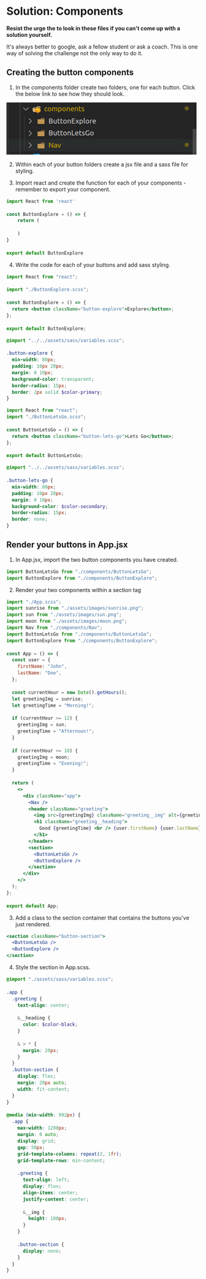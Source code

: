 # Solution: Components

**Resist the urge the to look in these files if you can't come up with a solution yourself.**

It's always better to google, ask a fellow student or ask a coach. This is one way of solving the challenge not the only way to do it.

## Creating the button components

1. In the components folder create two folders, one for each button. Click the below link to see how they should look.

![components folder](./images/button-folders.png)

2. Within each of your button folders create a jsx file and a sass file for styling.

3. Import react and create the function for each of your components - remember to export your component.

```jsx
import React from 'react'

const ButtonExplore = () => {
    return (

    )
}

export default ButtonExplore
```

4. Write the code for each of your buttons and add sass styling.

```jsx
import React from "react";

import "./ButtonExplore.scss";

const ButtonExplore = () => {
  return <button className="button-explore">Explore</button>;
};

export default ButtonExplore;
```

```scss
@import "../../assets/sass/variables.scss";

.button-explore {
  min-width: 80px;
  padding: 10px 20px;
  margin: 0 10px;
  background-color: transparent;
  border-radius: 15px;
  border: 2px solid $color-primary;
}
```

```jsx
import React from "react";
import "./ButtonLetsGo.scss";

const ButtonLetsGo = () => {
  return <button className="button-lets-go">Lets Go</button>;
};

export default ButtonLetsGo;
```

```scss
@import "../../assets/sass/variables.scss";

.button-lets-go {
  min-width: 80px;
  padding: 10px 20px;
  margin: 0 10px;
  background-color: $color-secondary;
  border-radius: 15px;
  border: none;
}
```

## Render your buttons in App.jsx

1. In App.jsx, import the two button components you have created.

```jsx
import ButtonLetsGo from "./components/ButtonLetsGo";
import ButtonExplore from "./components/ButtonExplore";
```

2. Render your two components within a section tag

```jsx
import "./App.scss";
import sunrise from "./assets/images/sunrise.png";
import sun from "./assets/images/sun.png";
import moon from "./assets/images/moon.png";
import Nav from "./components/Nav";
import ButtonLetsGo from "./components/ButtonLetsGo";
import ButtonExplore from "./components/ButtonExplore";

const App = () => {
  const user = {
    firstName: "John",
    lastName: "Doe",
  };

  const currentHour = new Date().getHours();
  let greetingImg = sunrise;
  let greetingTime = "Morning!";

  if (currentHour >= 12) {
    greetingImg = sun;
    greetingTime = "Afternoon!";
  }

  if (currentHour >= 18) {
    greetingImg = moon;
    greetingTime = "Evening!";
  }

  return (
    <>
      <div className="app">
        <Nav />
        <header className="greeting">
          <img src={greetingImg} className="greeting__img" alt={greetingTime} />
          <h1 className="greeting__heading">
            Good {greetingTime} <br /> {user.firstName} {user.lastName}
          </h1>
        </header>
        <section>
          <ButtonLetsGo />
          <ButtonExplore />
        </section>
      </div>
    </>
  );
};

export default App;
```

3. Add a class to the section container that contains the buttons you've just rendered.

```jsx
<section className="button-section">
  <ButtonLetsGo />
  <ButtonExplore />
</section>
```

4. Style the section in App.scss.

```scss
@import "./assets/sass/variables.scss";

.app {
  .greeting {
    text-align: center;

    &__heading {
      color: $color-black;
    }

    & > * {
      margin: 20px;
    }
  }
  .button-section {
    display: flex;
    margin: 20px auto;
    width: fit-content;
  }
}

@media (min-width: 992px) {
  .app {
    max-width: 1200px;
    margin: 0 auto;
    display: grid;
    gap: 50px;
    grid-template-columns: repeat(2, 1fr);
    grid-template-rows: min-content;

    .greeting {
      text-align: left;
      display: flex;
      align-items: center;
      justify-content: center;

      &__img {
        height: 100px;
      }
    }

    .button-section {
      display: none;
    }
  }
}
```
